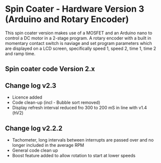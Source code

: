 # Spin Coater - Hardware Version 3 <br> (Arduino and Rotary Encoder)
This spin coater version makes use of a MOSFET and an Arduino nano to control a DC motor in a 2-stage program. A rotary encoder with a built in momentary contact switch is naviage and set program parameters which are displayed on a LCD screen, specifically speed 1, speed 2, time 1, time 2 and ramp time.

## Spin coater code Version 2.x

## Change log v2.3
- Licence added
- Code clean-up (incl - Bubble sort removed)
- Display refresh interval reduced fro 300 to 200 mS in line with v1.4 (hV2)

## Change log v2.2.2
- Tachometer, long intervals between interrupts are passed over and no longer included in the average RPM 
- General code clean up
- Boost feature added to allow rotation to start at lower speeds